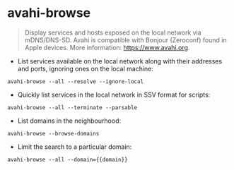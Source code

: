 # avahi-browse

> Display services and hosts exposed on the local network via mDNS/DNS-SD.
> Avahi is compatible with Bonjour (Zeroconf) found in Apple devices.
> More information: <https://www.avahi.org>.

- List services available on the local network along with their addresses and ports, ignoring ones on the local machine:

`avahi-browse --all --resolve --ignore-local`

- Quickly list services in the local network in SSV format for scripts:

`avahi-browse --all --terminate --parsable`

- List domains in the neighbourhood:

`avahi-browse --browse-domains`

- Limit the search to a particular domain:

`avahi-browse --all --domain={{domain}}`

